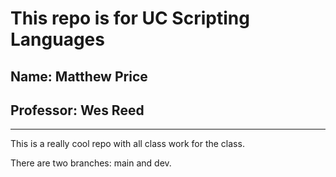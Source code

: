 # This repo is for UC Scripting Languages
## Name: Matthew Price
## Professor: Wes Reed
-----------------
This is a really cool repo with all class work for the class.

There are two branches: main and dev.
